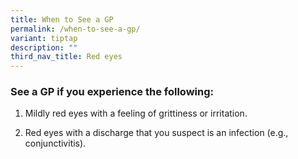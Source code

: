 ```yaml
---
title: When to See a GP
permalink: /when-to-see-a-gp/
variant: tiptap
description: ""
third_nav_title: Red eyes
---
```

<h3>See a GP if you experience the following:</h3>
<p></p>
<ol data-tight="true" class="tight">
<li>
<p>Mildly red eyes with a feeling of grittiness or irritation.</p>
</li>
<li>
<p>Red eyes with a discharge that you suspect is an infection (e.g., conjunctivitis).</p>
</li>
</ol>
<p></p>